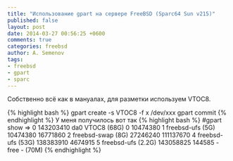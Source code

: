```yaml
---
title: "Использование gpart на сервере FreeBSD (Sparc64 Sun v215)"
published: false
layout: post
date: 2014-03-27 00:56:25 +0600
comments: true
categories: freebsd
author: A. Semenov
tags: 
- freebsd
- gpart
- sparc
---
```

Собственно всё как в мануалах, для разметки используем VTOC8.

<!--more-->

{% highlight bash %}
gpart create -s VTOC8 -f x /dev/xxx
gpart commit
{% endhighlight %}
У меня получилось вот так
{% highlight bash %}
#gpart show
=>        0  143203410  da0  VTOC8  (68G)
          0   10474380    1  freebsd-ufs  (5G)
   10474380   16771860    2  freebsd-swap  (8G)
   27246240  111137670    4  freebsd-ufs  (53G)
  138383910    4674915    5  freebsd-ufs  (2.2G)
  143058825     144585       - free -  (70M)
{% endhighlight %}

